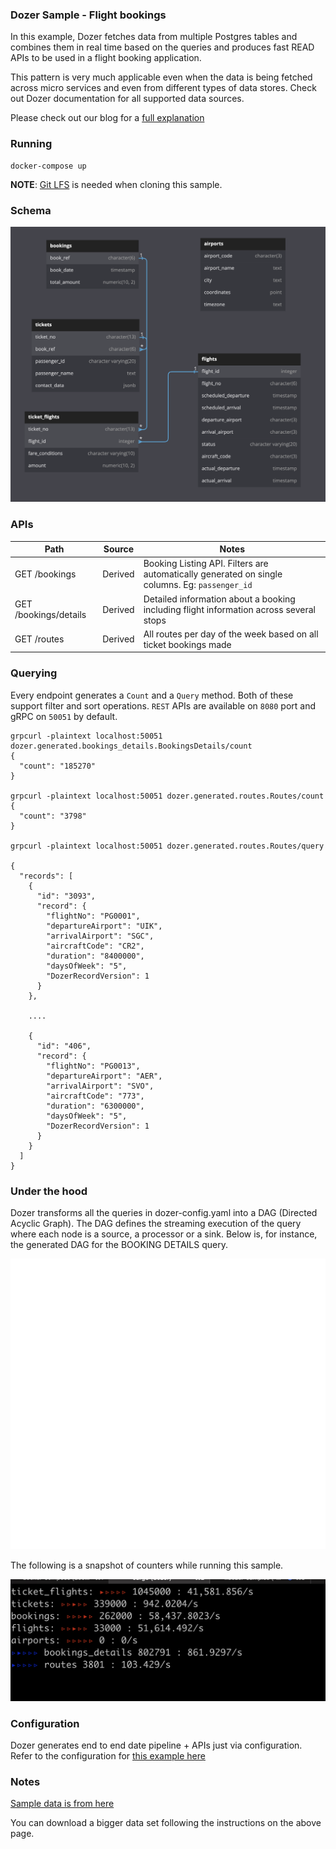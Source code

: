 ### Dozer Sample - Flight bookings
In this example, Dozer fetches data from multiple Postgres tables and combines them in real time based on the queries and produces fast READ APIs to be used in a flight booking application. 


This pattern is very much applicable even when the data is being fetched across micro services and even from different types of data stores. Check out Dozer documentation for all supported data sources. 

Please check out our blog for a [full explanation](https://getdozer.io/blog/microservices)

### Running 

```
docker-compose up
```

**NOTE**: [Git LFS](https://docs.github.com/en/repositories/working-with-files/managing-large-files/installing-git-large-file-storage) is needed when cloning this sample.

### Schema

![Db Schema](images/schema.png)

### APIs 
| Path                  | Source  | Notes                                                                                          |
| --------------------- | ------- | ---------------------------------------------------------------------------------------------- |
| GET /bookings         | Derived | Booking Listing API. Filters are automatically generated on single columns. Eg: `passenger_id` |
| GET /bookings/details | Derived | Detailed information about a booking including flight information across several stops         |
| GET /routes           | Derived | All routes per day of the week based on all ticket bookings made                               |

### Querying 
Every endpoint generates a `Count` and a `Query` method. Both of these support filter and sort operations. 
`REST` APIs are available on `8080` port and gRPC on `50051` by default.

```
grpcurl -plaintext localhost:50051 dozer.generated.bookings_details.BookingsDetails/count
{
  "count": "185270"
}

grpcurl -plaintext localhost:50051 dozer.generated.routes.Routes/count
{
  "count": "3798"
}

grpcurl -plaintext localhost:50051 dozer.generated.routes.Routes/query

{
  "records": [
    {
      "id": "3093",
      "record": {
        "flightNo": "PG0001",
        "departureAirport": "UIK",
        "arrivalAirport": "SGC",
        "aircraftCode": "CR2",
        "duration": "8400000",
        "daysOfWeek": "5",
        "DozerRecordVersion": 1
      }
    },

    ....

    {
      "id": "406",
      "record": {
        "flightNo": "PG0013",
        "departureAirport": "AER",
        "arrivalAirport": "SVO",
        "aircraftCode": "773",
        "duration": "6300000",
        "daysOfWeek": "5",
        "DozerRecordVersion": 1
      }
    }
  ]
}
```

### Under the hood
Dozer transforms all the queries in dozer-config.yaml into a DAG (Directed Acyclic Graph). The DAG defines the streaming execution of the query where each node is a source, a processor or a sink. Below is, for instance, the generated DAG for the BOOKING DETAILS query. 

![Booking Dag](images/booking_dag.svg)


The following is a snapshot of counters while running this sample.

![Process Counts](./images/counts.png)

### Configuration
Dozer generates end to end date pipeline + APIs just via configuration. Refer to the configuration for [this example here](./dozer-config.yaml)

###  Notes
[Sample data is from here](https://postgrespro.com/docs/postgrespro/10/demodb-bookings-installation)

You can download a bigger data set following the instructions on the above page. 

